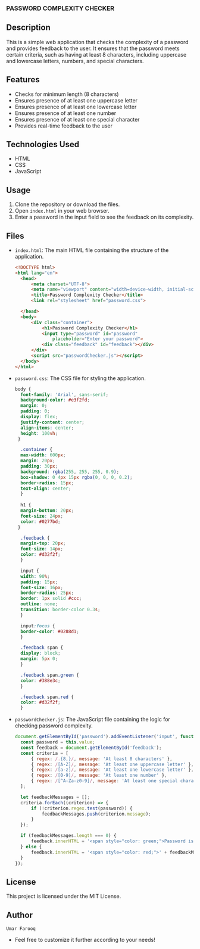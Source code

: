 ### PASSWORD COMPLEXITY CHECKER

## Description
This is a simple web application that checks the complexity of a password and provides feedback to the user. It ensures that the password meets certain criteria, such as having at least 8 characters, including uppercase and lowercase letters, numbers, and special characters.

## Features

- Checks for minimum length (8 characters)
- Ensures presence of at least one uppercase letter
- Ensures presence of at least one lowercase letter
- Ensures presence of at least one number
- Ensures presence of at least one special character
- Provides real-time feedback to the user

## Technologies Used

- HTML
- CSS
- JavaScript

## Usage

1. Clone the repository or download the files.
2. Open `index.html` in your web browser.
3. Enter a password in the input field to see the feedback on its complexity.

## Files

- `index.html`:
  The main HTML file containing the structure of the application.
  ```html
  <!DOCTYPE html>
  <html lang="en">
    <head>
        <meta charset="UTF-8">
        <meta name="viewport" content="width=device-width, initial-scale=1.0">
        <title>Password Complexity Checker</title>
        <link rel="stylesheet" href="password.css">

    </head>
    <body>
        <div class="container">
            <h1>Password Complexity Checker</h1>
            <input type="password" id="password"
                placeholder="Enter your password">
            <div class="feedback" id="feedback"></div>
        </div>
        <script src="passwordChecker.js"></script>
    </body>
  </html>
  ```
  
- `password.css`:
  The CSS file for styling the application.
  ```css
  body {
    font-family: 'Arial', sans-serif;
    background-color: #e3f2fd;
    margin: 0;
    padding: 0;
    display: flex;
    justify-content: center;
    align-items: center;
    height: 100vh;
   }

    .container {
    max-width: 600px;
    margin: 20px;
    padding: 30px;
    background: rgba(255, 255, 255, 0.9);
    box-shadow: 0 4px 15px rgba(0, 0, 0, 0.2);
    border-radius: 15px;
    text-align: center;
    }
 
    h1 {
    margin-bottom: 20px;
    font-size: 24px;
    color: #0277bd;
   }

    .feedback {
    margin-top: 20px;
    font-size: 14px;
    color: #d32f2f;
    }

    input {
    width: 90%;
    padding: 15px;
    font-size: 16px;
    border-radius: 25px;
    border: 1px solid #ccc;
    outline: none;
    transition: border-color 0.3s;
    }

    input:focus {
    border-color: #0288d1;
    }

    .feedback span {
    display: block;
    margin: 5px 0;
    }

    .feedback span.green {
    color: #388e3c;
    }

    .feedback span.red {
    color: #d32f2f;
    }
- `passwordChecker.js`:
  The JavaScript file containing the logic for checking password complexity.
  ```js
  document.getElementById('password').addEventListener('input', function () {
    const password = this.value;
    const feedback = document.getElementById('feedback');
    const criteria = [
        { regex: /.{8,}/, message: 'At least 8 characters' },
        { regex: /[A-Z]/, message: 'At least one uppercase letter' },
        { regex: /[a-z]/, message: 'At least one lowercase letter' },
        { regex: /[0-9]/, message: 'At least one number' },
        { regex: /[^A-Za-z0-9]/, message: 'At least one special character' }
    ];

    let feedbackMessages = [];
    criteria.forEach((criterion) => {
        if (!criterion.regex.test(password)) {
            feedbackMessages.push(criterion.message);
        }
    });

    if (feedbackMessages.length === 0) {
        feedback.innerHTML = '<span style="color: green;">Password is strong</span>';
    } else {
        feedback.innerHTML = '<span style="color: red;">' + feedbackMessages.join(', ') + '</span>';
    }
  });
  ```

## License
This project is licensed under the MIT License. 

## Author 
`Umar Farooq`
- Feel free to customize it further according to your needs!
